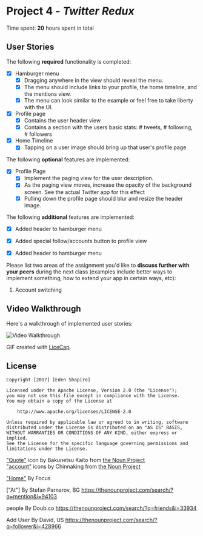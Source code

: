 # Project 4 - *Twitter Redux*

Time spent: **20** hours spent in total

## User Stories

The following **required** functionality is completed:

- [x] Hamburger menu
   - [x] Dragging anywhere in the view should reveal the menu.
   - [x] The menu should include links to your profile, the home timeline, and the mentions view.
   - [x] The menu can look similar to the example or feel free to take liberty with the UI.
- [x] Profile page
   - [x] Contains the user header view
   - [x] Contains a section with the users basic stats: # tweets, # following, # followers
- [x] Home Timeline
   - [x] Tapping on a user image should bring up that user's profile page

The following **optional** features are implemented:

- [x] Profile Page
   - [x] Implement the paging view for the user description.
   - [x] As the paging view moves, increase the opacity of the background screen. See the actual Twitter app for this effect
   - [x] Pulling down the profile page should blur and resize the header image.
<!--- [ ] Account switching-->
<!--   - [ ] Long press on tab bar to bring up Account view with animation-->
<!--   - [ ] Tap account to switch to-->
<!--   - [ ] Include a plus button to Add an Account-->
<!--   - [ ] Swipe to delete an account-->

The following **additional** features are implemented:

- [x] Added header to hamburger menu 
- [x] Added special follow/accounts button to profile view
- [x] Added header to hamburger menu 


Please list two areas of the assignment you'd like to **discuss further with your peers** during the next class (examples include better ways to implement something, how to extend your app in certain ways, etc):

  1. Account switching


## Video Walkthrough

Here's a walkthrough of implemented user stories:

<img src='https://media.giphy.com/media/xT9IgENDfwCZi0wbwk/giphy.gif' title='Video Walkthrough' width='' alt='Video Walkthrough' />

GIF created with [LiceCap](http://www.cockos.com/licecap/).


## License

    Copyright [2017] [Eden Shapiro]

    Licensed under the Apache License, Version 2.0 (the "License");
    you may not use this file except in compliance with the License.
    You may obtain a copy of the License at

        http://www.apache.org/licenses/LICENSE-2.0

    Unless required by applicable law or agreed to in writing, software
    distributed under the License is distributed on an "AS IS" BASIS,
    WITHOUT WARRANTIES OR CONDITIONS OF ANY KIND, either express or implied.
    See the License for the specific language governing permissions and
    limitations under the License.




["Quote"](https://thenounproject.com/search/?q=mention&i=918409) icon by Bakunetsu Kaito from [the Noun Project](http://thenounproject.com/)  
["account"](https://thenounproject.com/search/?q=account&i=1048020) icons by Chinnaking from [the Noun Project](http://thenounproject.com/)  

["Home"](https://thenounproject.com/search/?q=home&i=943764) By Focus 

["At"] By Stefan Parnarov, BG https://thenounproject.com/search/?q=mention&i=94103  

people By Doub.co https://thenounproject.com/search/?q=friends&i=33934  

Add User By David, US https://thenounproject.com/search/?q=follower&i=428966  




